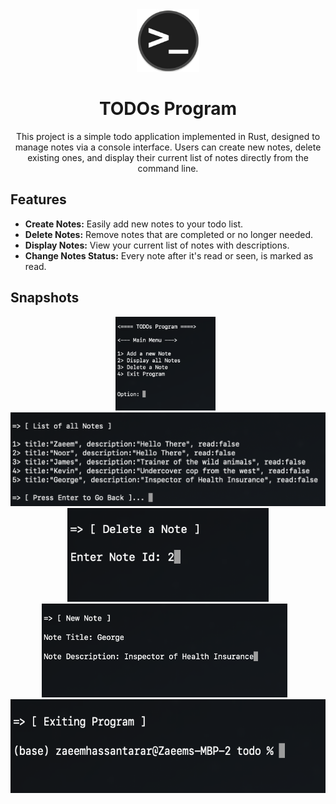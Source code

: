 <div align="center" >
<img style="height:100px;" src="./../.github/assets/terminal.png" /> 
<br />
<h1>TODOs Program</h1>

This project is a simple todo application implemented in Rust, designed to manage notes via a console interface. Users can create new notes, delete existing ones, and display their current list of notes directly from the command line.

</div>

## Features
- **Create Notes:** Easily add new notes to your todo list.
- **Delete Notes:** Remove notes that are completed or no longer needed.
- **Display Notes:** View your current list of notes with descriptions.
- **Change Notes Status:** Every note after it's read or seen, is marked as read.

## Snapshots

<div align="center" >
&nbsp;<img style="height:150px;" src="./.github/image.png" />&nbsp;
&nbsp;<img style="height:150px;" src="./.github/image-1.png" />&nbsp;
&nbsp;<img style="height:150px;" src="./.github/image-2.png" />&nbsp;
&nbsp;<img style="height:150px;" src="./.github/image-4.png" />&nbsp;
&nbsp;<img style="height:150px;" src="./.github/image-3.png" />&nbsp;
</div>
